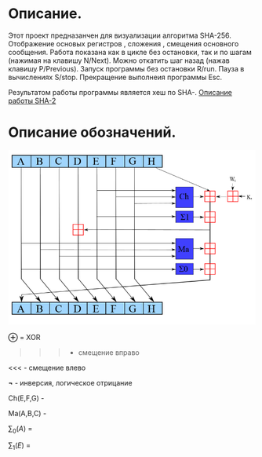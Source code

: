 # Описание.

Этот проект предназанчен для визуализации алгоритма SHA-256. Отображение основых регистров , сложения , смещения основного сообщения.
Работа показана как в цикле без остановки, так и по шагам (нажимая на клавишу N/Next). Можно откатить шаг назад (нажав клавишу P/Previous).
Запуск программы без остановки R/run. Пауза в вычислениях S/stop.  Прекращение выполнеия программы Esc.

Результатом работы программы является хеш  по SHA-.
[Описание работы SHA-2]( https://en.wikipedia.org/wiki/SHA-2)

# Описание обозначений.
![Одни цикл алгоритма SHA-2](./doc/SHA-2.png "Одни цикл алгоритма SHA-2")

$\pmb\oplus$ = XOR

>>>  -  смещение вправо

<<<    -  смещение влево

$\pmb\lnot$  - инверсия, логическое отрицание

Ch(E,F,G) - 

Ma(A,B,C) -

$\sum_0(A)$ = 

$\sum_1(E)$ =




